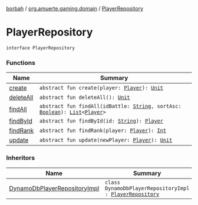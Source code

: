 [borbah](../../index.md) / [org.amuerte.gaming.domain](../index.md) / [PlayerRepository](./index.md)

# PlayerRepository

`interface PlayerRepository`

### Functions

| Name | Summary |
|---|---|
| [create](create.md) | `abstract fun create(player: `[`Player`](../-player/index.md)`): `[`Unit`](https://kotlinlang.org/api/latest/jvm/stdlib/kotlin/-unit/index.html) |
| [deleteAll](delete-all.md) | `abstract fun deleteAll(): `[`Unit`](https://kotlinlang.org/api/latest/jvm/stdlib/kotlin/-unit/index.html) |
| [findAll](find-all.md) | `abstract fun findAll(idBattle: `[`String`](https://kotlinlang.org/api/latest/jvm/stdlib/kotlin/-string/index.html)`, sortAsc: `[`Boolean`](https://kotlinlang.org/api/latest/jvm/stdlib/kotlin/-boolean/index.html)`): `[`List`](https://kotlinlang.org/api/latest/jvm/stdlib/kotlin.collections/-list/index.html)`<`[`Player`](../-player/index.md)`>` |
| [findById](find-by-id.md) | `abstract fun findById(id: `[`String`](https://kotlinlang.org/api/latest/jvm/stdlib/kotlin/-string/index.html)`): `[`Player`](../-player/index.md) |
| [findRank](find-rank.md) | `abstract fun findRank(player: `[`Player`](../-player/index.md)`): `[`Int`](https://kotlinlang.org/api/latest/jvm/stdlib/kotlin/-int/index.html) |
| [update](update.md) | `abstract fun update(newPlayer: `[`Player`](../-player/index.md)`): `[`Unit`](https://kotlinlang.org/api/latest/jvm/stdlib/kotlin/-unit/index.html) |

### Inheritors

| Name | Summary |
|---|---|
| [DynamoDbPlayerRepositoryImpl](../../org.amuerte.gaming.infrastructure.repository/-dynamo-db-player-repository-impl/index.md) | `class DynamoDbPlayerRepositoryImpl : `[`PlayerRepository`](./index.md) |
